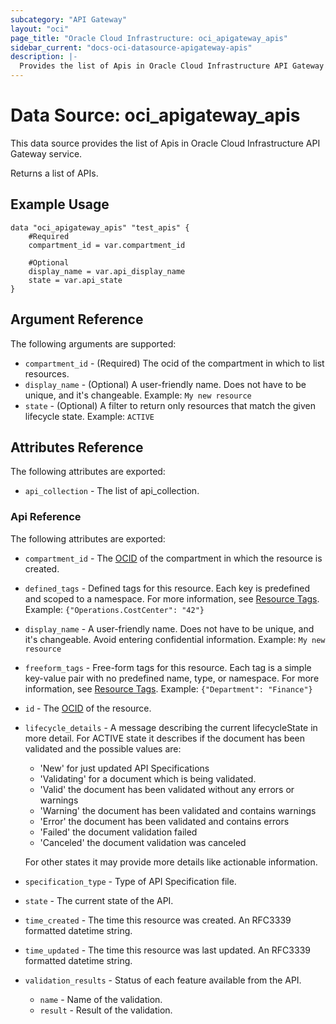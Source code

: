 ```yaml
---
subcategory: "API Gateway"
layout: "oci"
page_title: "Oracle Cloud Infrastructure: oci_apigateway_apis"
sidebar_current: "docs-oci-datasource-apigateway-apis"
description: |-
  Provides the list of Apis in Oracle Cloud Infrastructure API Gateway service
---
```


# Data Source: oci_apigateway_apis
This data source provides the list of Apis in Oracle Cloud Infrastructure API Gateway service.

Returns a list of APIs.


## Example Usage

```hcl
data "oci_apigateway_apis" "test_apis" {
	#Required
	compartment_id = var.compartment_id

	#Optional
	display_name = var.api_display_name
	state = var.api_state
}
```

## Argument Reference

The following arguments are supported:

* `compartment_id` - (Required) The ocid of the compartment in which to list resources.
* `display_name` - (Optional) A user-friendly name. Does not have to be unique, and it's changeable.  Example: `My new resource` 
* `state` - (Optional) A filter to return only resources that match the given lifecycle state.  Example: `ACTIVE` 


## Attributes Reference

The following attributes are exported:

* `api_collection` - The list of api_collection.

### Api Reference

The following attributes are exported:

* `compartment_id` - The [OCID](https://docs.cloud.oracle.com/iaas/Content/General/Concepts/identifiers.htm) of the compartment in which the resource is created. 
* `defined_tags` - Defined tags for this resource. Each key is predefined and scoped to a namespace. For more information, see [Resource Tags](https://docs.cloud.oracle.com/iaas/Content/General/Concepts/resourcetags.htm).  Example: `{"Operations.CostCenter": "42"}` 
* `display_name` - A user-friendly name. Does not have to be unique, and it's changeable. Avoid entering confidential information.  Example: `My new resource` 
* `freeform_tags` - Free-form tags for this resource. Each tag is a simple key-value pair with no predefined name, type, or namespace. For more information, see [Resource Tags](https://docs.cloud.oracle.com/iaas/Content/General/Concepts/resourcetags.htm).  Example: `{"Department": "Finance"}` 
* `id` - The [OCID](https://docs.cloud.oracle.com/iaas/Content/General/Concepts/identifiers.htm) of the resource. 
* `lifecycle_details` - A message describing the current lifecycleState in more detail. For ACTIVE state it describes if the document has been validated and the possible values are:
	* 'New' for just updated API Specifications
	* 'Validating' for a document which is being validated.
	* 'Valid' the document has been validated without any errors or warnings
	* 'Warning' the document has been validated and contains warnings
	* 'Error' the document has been validated and contains errors
	* 'Failed' the document validation failed
	* 'Canceled' the document validation was canceled 

	For other states it may provide more details like actionable information. 
* `specification_type` - Type of API Specification file.
* `state` - The current state of the API.
* `time_created` - The time this resource was created. An RFC3339 formatted datetime string.
* `time_updated` - The time this resource was last updated. An RFC3339 formatted datetime string.
* `validation_results` - Status of each feature available from the API.
	* `name` - Name of the validation.
	* `result` - Result of the validation.


